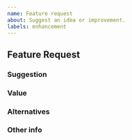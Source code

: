 ```yaml
---
name: Feature request
about: Suggest an idea or improvement.
labels: enhancement
---
```


## Feature Request

### Suggestion
<!-- A clear and concise description of what you want to be added or changed. -->

### Value
<!-- Why is this needed? What problems does it solve or what will it enable you to do? -->

### Alternatives
<!-- What have you already tried? What alternatives did you consider? -->

### Other info
<!-- Add any other details, screenshots or context here. -->